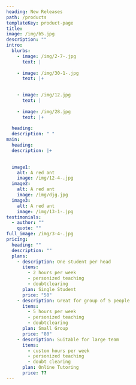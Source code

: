 ```yaml
---
heading: New Releases
path: /products
templateKey: product-page
title: 
image: /img/b5.jpg
description: ""
intro:
  blurbs:
    - image: /img/2-7-.jpg
      text: |
        
    - image: /img/30-1-.jpg
      text: |+
        

    - image: /img/12.jpg
      text: |
        
    - image: /img/28.jpg
      text: |+
        
  heading: 
  description: " "
main:
  heading: 
  description: |+
   

  image1:
    alt: A red ant
    image: /img/12-4-.jpg
  image2:
    alt: A red ant
    image: /img/djg.jpg
  image3:
    alt: A red ant
    image: /img/13-1-.jpg
testimonials:
  - author: ""
    quote: ""
full_image: /img/3-4-.jpg
pricing:
  heading: ""
  description: ""
  plans:
    - description: One student per head
      items:
        - 2 hours per week
        - personized teaching
        - doubtclearing
      plan: Single Student
      price: "50"
    - description: Great for group of 5 people
      items:
        - 5 hours per week
        - personized teaching
        - doubtclearing
      plan: Small Group
      price: "80"
    - description: Suitable for large team
      items:
        - custom hours per week
        - personized teaching
        - doubt clearing
      plan: Online Tutoring
      price: ??
---
```

